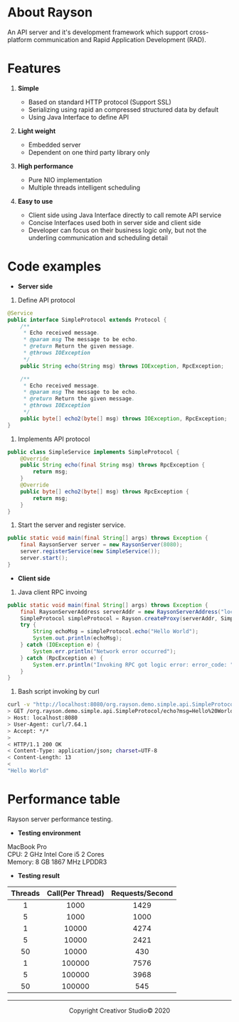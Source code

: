 # About Rayson
An API server and it's development framework which support cross-platform communication and Rapid Application Development (RAD).

# Features

1. **Simple**
	+ Based on standard HTTP protocol (Support SSL)
	+ Serializing using rapid an compressed structured data by default
	+ Using Java Interface to define API

1. **Light weight**
	+ Embedded server
	+ Dependent on one third party library only

1. **High performance**
	+ Pure NIO implementation
	+ Multiple threads intelligent scheduling

1. **Easy to use**
	+ Client side using Java Interface directly to call remote API service
	+ Concise Interfaces used both in server side and client side
	+ Developer can focus on  their business logic only, but not the underling communication and scheduling detail

# Code examples

* **Server side**

1. Define API protocol
```java
@Service
public interface SimpleProtocol extends Protocol {
	/**
	 * Echo received message. 
	 * @param msg The message to be echo.
	 * @return Return the given message.
	 * @throws IOException
	 */
	public String echo(String msg) throws IOException, RpcException;

	/**
	 * Echo received message.
	 * @param msg The message to be echo.
	 * @return Return the given message.
	 * @throws IOException
	 */
	public byte[] echo2(byte[] msg) throws IOException, RpcException;
} 
```
1. Implements API protocol
```java
public class SimpleService implements SimpleProtocol {
	@Override
	public String echo(final String msg) throws RpcException {
		return msg;
	}  
	@Override
	public byte[] echo2(byte[] msg) throws RpcException {
		return msg;
	}
}
```
1. Start the server and register service.

```java
public static void main(final String[] args) throws Exception {
	final RaysonServer server = new RaysonServer(8080);
	server.registerService(new SimpleService());
	server.start();
}
```
* **Client side**
1. Java client RPC invoing

```java
public static void main(final String[] args) throws Exception {
	final RaysonServerAddress serverAddr = new RaysonServerAddress("localhost", 8080);
	SimpleProtocol simpleProtocol = Rayson.createProxy(serverAddr, SimpleProtocol.class);
	try {
		String echoMsg = simpleProtocol.echo("Hello World");
		System.out.println(echoMsg);
	} catch (IOException e) {
		System.err.println("Network error occurred");
	} catch (RpcException e) {
		System.err.println("Invoking RPC got logic error: error_code: " + e.getCode() + " error_message: " + e.getMessage());
	}
}	
```

1.  Bash script invoking by curl
```bash
curl -v "http://localhost:8080/org.rayson.demo.simple.api.SimpleProtocol/echo?msg=Hello%20World"
> GET /org.rayson.demo.simple.api.SimpleProtocol/echo?msg=Hello%20World HTTP/1.1
> Host: localhost:8080
> User-Agent: curl/7.64.1
> Accept: */*
>
< HTTP/1.1 200 OK
< Content-Type: application/json; charset=UTF-8
< Content-Length: 13
<
"Hello World"
```

# Performance table
Rayson server performance testing.

- **Testing environment**

MacBook Pro  
CPU: 2 GHz Intel Core i5 2 Cores  
Memory: 8 GB 1867 MHz LPDDR3 
- **Testing result**

| Threads | Call(Per Thread) |Requests/Second|
|:-------:|:----------------:|:-------------:|
|  1      |   1000           |      1429     |
|  5      |   1000           |      1000     |
|  1      |   10000          |      4274     |
|  5      |   10000          |      2421     |
|  50     |   10000          |      430      |
|  1      |   100000         |      7576     |
|  5      |   100000         |      3968     |
|  50     |   100000         |      545      |

* * *
<center>Copyright Creativor Studio&copy; 2020</center>